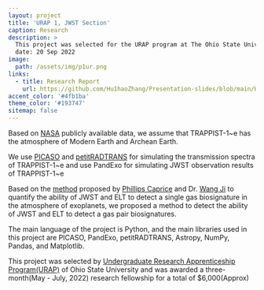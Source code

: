 ```yaml
---
layout: project
title: 'URAP 1, JWST Section'
caption: Research
description: >
  This project was selected for the URAP program at The Ohio State University in 2022. This is the first phase of the projecy.
  date: 20 Sep 2022
image: 
  path: /assets/img/p1ur.png
links:
  - title: Research Report
    url: https://github.com/Hu1haoZhang/Presentation-slides/blob/main/Huihao_GLEAM22_1_1.pdf
accent_color: '#4fb1ba'
theme_color: '#193747'
sitemap: false
---
```

Based on [NASA](https://exoplanetarchive.ipac.caltech.edu/overview/trappist-1e) publicly available data, we assume that TRAPPIST-1~e has the atmosphere of Modern Earth and Archean Earth.

We use [PICASO](https://natashabatalha.github.io/picaso/) and [petitRADTRANS](https://petitradtrans.readthedocs.io/en/latest/) for simulating the transmission spectra of TRAPPIST-1~e and use PandExo for simulating JWST observation results of TRAPPIST-1~e

Based on the [method](https://iopscience.iop.org/article/10.3847/1538-4357/ac29be) proposed by [Phillips Caprice](https://capricephillips.github.io) and Dr. [Wang Ji](https://www.jiwang.io) to quantify the ability of JWST and ELT to detect a single gas biosignature in the atmosphere of exoplanets, we proposed a method to detect the ability of JWST and ELT to detect a gas pair biosignatures.

The main language of the project is Python, and the main libraries used in this project are PICASO, PandExo, petitRADTRANS, Astropy, NumPy, Pandas, and Matplotlib.

This project was selected by [Undergraduate Research Apprenticeship Program(URAP)](https://ugresearch.osu.edu/current-researchers/funding-opportunities/undergraduate-research-apprenticeship-program-urap) of Ohio State University and was awarded a three-month(May - July, 2022) research fellowship for a total of \$6,000(Approx)

